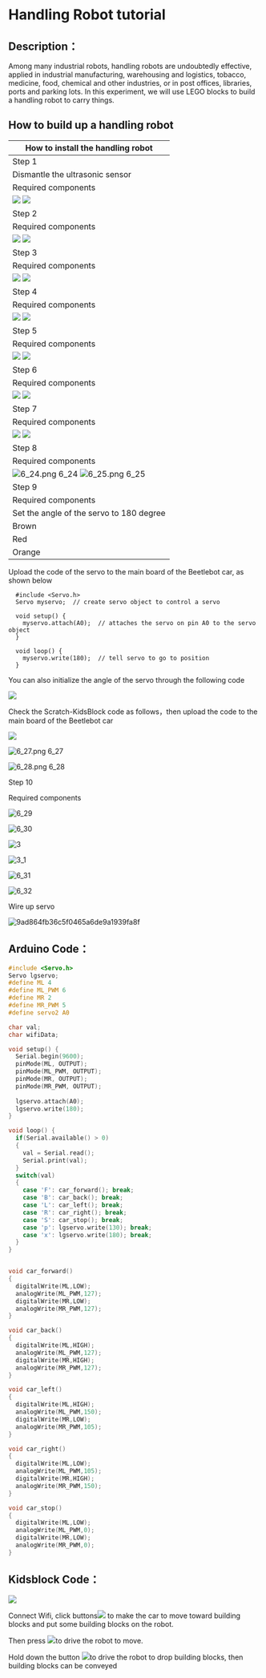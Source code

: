 # **Handling Robot tutorial**

## **Description：**

Among many industrial robots, handling robots are undoubtedly effective, applied in industrial manufacturing, warehousing and logistics, tobacco, medicine, food, chemical and other industries, or in post offices, libraries, ports and parking lots. In this experiment, we will use LEGO blocks to build a handling robot to carry things.

## **How to build up a handling robot**

| How to install the handling robot                                                                                                                                                                                                                                                                 
|------------------------------------------------------------------------------------------
|  Step 1                                                                                                                                                                                                                                                                                                                                                                                                                                                                                           |                                                                                                                                                                                                                                                    |           |
|  Dismantle the ultrasonic sensor                                                                                                                                                                                                                                                                                                                                                                                                                                                                 | ![](media/f05a58fdd61093240a78a884d2484bab.png)               |           |
|   Required components                                                                                                                                                                                                                                                                                                                                                                                                                                                                            | ![](media/1f8438657adee5ee0931a2e0db8c8d79.png)           |           |
|   ![](media/b9cb95a5c53ab96b85b41d648c19534f.png)     ![](media/502348fe825fa6e57cd61d1700c93c0f.png)          |                                                                                                                                                                                                                                                    |           |
| Step 2                                                                                                                                                                                                                                                                                                                                                                                                                                                                                           |                                                                                                                                                                                                                                                    |           |
|  Required components                                                                                                                                                                                                                                                                                                                                                                                                                                                                             | ![](media/ca7778dd2175c92f92c86611b9fc64d3.png)           |           |
| ![](media/d33b93e264a8c2833ce2b3d4dcd91517.png)     ![](media/c9a151d3856720e100dabe436d62d230.png)            |                                                                                                                                                                                                                                                    |           |
| Step 3                                                                                                                                                                                                                                                                                                                                                                                                                                                                                           |                                                                                                                                                                                                                                                    |           |
|  Required components                                                                                                                                                                                                                                                                                                                                                                                                                                                                             | ![](media/a2b2a96f444801e2da559161cc5b2b65.png)           |           |
| ![](media/077d7de8e6260998b60e008593bff7e5.png)      ![](media/a9a493a264445b0feab48159837fe725.png)         |                                                                                                                                                                                                                                                    |           |
| Step 4                                                                                                                                                                                                                                                                                                                                                                                                                                                                                           |                                                                                                                                                                                                                                                    |           |
|  Required components                                                                                                                                                                                                                                                                                                                                                                                                                                                                             | ![](media/4570e1fc0c6b67a1012291d22a4882a9.png)         |           |
|   ![](media/0f804e35e2f7dc6e2a028d21f21e392e.png)     ![](media/4a759b55f056a6cd9dfdee0cece5dfd1.png)      |                                                                                                                                                                                                                                                    |           |
| Step 5                                                                                                                                                                                                                                                                                                                                                                                                                                                                                           |                                                                                                                                                                                                                                                    |           |
|  Required components                                                                                                                                                                                                                                                                                                                                                                                                                                                                             | ![](media/064acf2eab1416e7699f3478f1859536.png)         |           |
|  ![](media/ce5e3e8e4548aba8fad60910214bcca6.png)      ![](media/9b2185eaf2f66f35b57754d5476b1ddd.png)      |                                                                                                                                                                                                                                                    |           |
| Step 6                                                                                                                                                                                                                                                                                                                                                                                                                                                                                           |                                                                                                                                                                                                                                                    |           |
|  Required components                                                                                                                                                                                                                                                                                                                                                                                                                                                                             | ![](media/ac98e23dc24258097c9738102ea3a43a.png)         |           |
| ![](media/7164d7dd08e97a62bc77ae08aadf1526.png)   ![](media/1cccaf2a536170c11bbc4cdf7683484a.png)          |                                                                                                                                                                                                                                                    |           |
| Step 7                                                                                                                                                                                                                                                                                                                                                                                                                                                                                           |                                                                                                                                                                                                                                                    |           |
|  Required components                                                                                                                                                                                                                                                                                                                                                                                                                                                                             | ![](media/7d3e50e74ae36545217c4fa15a53d04e.png)         |           |
|  ![](media/7d32a51858167fd8aee486b72f287ae3.png)       ![](media/83dbaa2175018608dc84f4dda726fa96.png)     |                                                                                                                                                                                                                                                    |           |
| Step 8                                                                                                                                                                                                                                                                                                                                                                                                                                                                                           |                                                                                                                                                                                                                                                    |           |
|  Required components                                                                                                                                                                                                                                                                                                                                                                                                                                                                             |     ![ 6_23.png 6_23](media/6e73265906657a00ca17c5323f65dcec.png)     |           |
| ![ 6_24.png 6_24](media/f60d276bb389be3c440b15adea292adf.png)      ![ 6_25.png 6_25](media/86f43f7d15cfb6c4ac807423b2510de0.png)       |                                                                                                                                                                                                                                                    |           |
| Step 9                                                                                                                                                                                                                                                                                                                                                                                                                                                                                           |                                                                                                                                                                                                                                                    |           |
|   Required components                                                                                                                                                                                                                                                                                                                                                                                                                                                                            | ![ 6_26.png 6_26](media/df4b2ab9b8ad767b948de6f783a0cf42.png)         |           |
|   Set the angle of the servo to 180 degree                                                                                                                                                                                                                                                                                                                                                                                                                                                       |  Wire servo up Servo                                                                                                                                                                                                                               | PCB Board |
|  Brown                                                                                                                                                                                                                                                                                                                                                                                                                                                                                           | G                                                                                                                                                                                                                                                  |           |
| Red                                                                                                                                                                                                                                                                                                                                                                                                                                                                                              | 5V                                                                                                                                                                                                                                                 |           |
| Orange                                                                                                                                                                                                                                                                                                                                                                                                                                                                                           | S2（A0）                                                                                                                                                                                                                                           |           |

Upload the code of the servo to the main board of the Beetlebot car, as shown below

      #include <Servo.h>
      Servo myservo;  // create servo object to control a servo

      void setup() {
        myservo.attach(A0);  // attaches the servo on pin A0 to the servo object
      }

      void loop() {
        myservo.write(180);  // tell servo to go to position
      }

You can also initialize the angle of the servo through the following code

![](media/ee57efd34b347b82bd6e28ca4933484d.png)

Check the Scratch-KidsBlock code as follows，then upload the code to the main board of the Beetlebot car

![](media/e95a8a2d4648478c4bd15fc6315daf5d.png)

 ![ 6_27.png 6_27](media/014d0f844d18f7bbd2a80b7f1679fca1.png)

 ![ 6_28.png 6_28](media/e66813dd3c1884b0c1f65bdf3f5b8c48.png)

 Step 10

Required components

 ![ 6_29](media/13c2436b53b5dab5f508e902bcb6b0cf.png)

 ![ 6_30](media/20149b66db795ce32fcb060a0823bab0.png)

 

 ![ 3](media/b97e180d74ce41e7293acfe85a0b1bd7.png)

 ![ 3_1](media/b1d1dd5fe42bc14bbf773e9e10cdcab9.png)

 ![ 6_31](media/87076fbdd533d91c88fa7ae5cd5df32e.png)

 ![ 6_32](media/89d2a853cf95635fae60b5ec48482d54.png)

Wire up servo

![9ad864fb36c5f0465a6de9a1939fa8f](media/d21937e59f71e552c4deb19e1a91b6d3.jpeg)

 


## **Arduino Code：**
```c
#include <Servo.h>
Servo lgservo;
#define ML 4
#define ML_PWM 6
#define MR 2
#define MR_PWM 5
#define servo2 A0

char val;
char wifiData;

void setup() {
  Serial.begin(9600);
  pinMode(ML, OUTPUT);
  pinMode(ML_PWM, OUTPUT);
  pinMode(MR, OUTPUT);
  pinMode(MR_PWM, OUTPUT);
  
  lgservo.attach(A0);
  lgservo.write(180);
}

void loop() {
  if(Serial.available() > 0)
  {
    val = Serial.read();
    Serial.print(val);
  }
  switch(val)
  {
    case 'F': car_forward(); break;
    case 'B': car_back(); break;
    case 'L': car_left(); break;
    case 'R': car_right(); break;
    case 'S': car_stop(); break;
    case 'p': lgservo.write(130); break;
    case 'x': lgservo.write(180); break;
  }
}


void car_forward()
{
  digitalWrite(ML,LOW);
  analogWrite(ML_PWM,127);
  digitalWrite(MR,LOW);
  analogWrite(MR_PWM,127);
}

void car_back()
{
  digitalWrite(ML,HIGH);
  analogWrite(ML_PWM,127);
  digitalWrite(MR,HIGH);
  analogWrite(MR_PWM,127);
}

void car_left()
{
  digitalWrite(ML,HIGH);
  analogWrite(ML_PWM,150);
  digitalWrite(MR,LOW);
  analogWrite(MR_PWM,105);
}

void car_right()
{
  digitalWrite(ML,LOW);
  analogWrite(ML_PWM,105);
  digitalWrite(MR,HIGH);
  analogWrite(MR_PWM,150);
}

void car_stop()
{
  digitalWrite(ML,LOW);
  analogWrite(ML_PWM,0);
  digitalWrite(MR,LOW);
  analogWrite(MR_PWM,0);
}
```

## **Kidsblock Code：**

![](media/handing.png)

Connect Wifi, click buttons![](media/5f365b2083f264b4ecfc5e68d07df287.png) to make the car to move toward building blocks and put some building blocks on the robot.

Then press ![](media/5f365b2083f264b4ecfc5e68d07df287.png)to drive the robot to move.

Hold down the button ![](media/0e62c323c0018af1a2824a120d447bda.png)to drive the robot to drop building blocks, then building blocks can be conveyed
